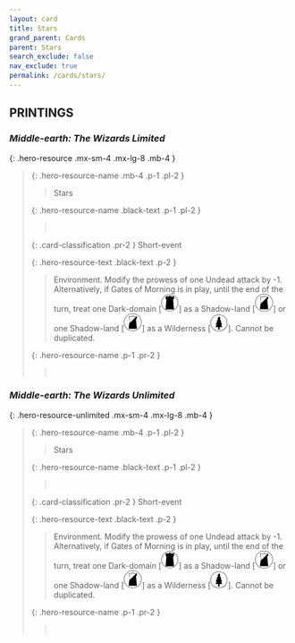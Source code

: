 ```yaml
---
layout: card
title: Stars
grand_parent: Cards
parent: Stars
search_exclude: false
nav_exclude: true
permalink: /cards/stars/
---
```


## PRINTINGS


### _Middle-earth: The Wizards Limited_

{: .hero-resource .mx-sm-4 .mx-lg-8 .mb-4 }
> {: .hero-resource-name .mb-4 .p-1 .pl-2 }
> > <div class="card-mp"></div>
> > <div class="card-name">Stars</div>
>
> {: .hero-resource-name .black-text .p-1 .pl-2 }
> > &nbsp;
>
> {: .card-classification .pr-2 }
> Short-event
>
> {: .hero-resource-text .black-text .p-2 }
> > Environment. Modify the prowess of one Undead attack by -1. Alternatively, if Gates of Morning is in play, until the end of the turn, treat one Dark-domain \[![](/assets/images/dark-domain.svg)] as a Shadow-land \[![](/assets/images/shadow-land.svg)] or one Shadow-land \[![](/assets/images/shadow-land.svg)] as a Wilderness \[![](/assets/images/wilderness.svg)]. Cannot be duplicated. 
> 
> {: .hero-resource-name .p-1 .pr-2 }
> > <div class="card-shield"></div>
> > <div class="card-corruption">&nbsp;</div>

### _Middle-earth: The Wizards Unlimited_

{: .hero-resource-unlimited .mx-sm-4 .mx-lg-8 .mb-4 }
> {: .hero-resource-name .mb-4 .p-1 .pl-2 }
> > <div class="card-mp"></div>
> > <div class="card-name">Stars</div>
>
> {: .hero-resource-name .black-text .p-1 .pl-2 }
> > &nbsp;
>
> {: .card-classification .pr-2 }
> Short-event
>
> {: .hero-resource-text .black-text .p-2 }
> > Environment. Modify the prowess of one Undead attack by -1. Alternatively, if Gates of Morning is in play, until the end of the turn, treat one Dark-domain \[![](/assets/images/dark-domain.svg)] as a Shadow-land \[![](/assets/images/shadow-land.svg)] or one Shadow-land \[![](/assets/images/shadow-land.svg)] as a Wilderness \[![](/assets/images/wilderness.svg)]. Cannot be duplicated. 
> 
> {: .hero-resource-name .p-1 .pr-2 }
> > <div class="card-shield"></div>
> > <div class="card-corruption">&nbsp;</div>
